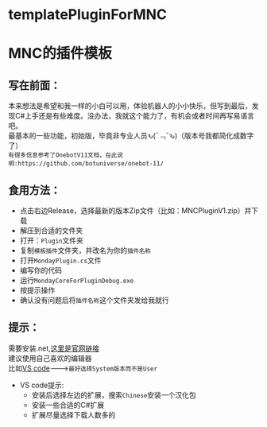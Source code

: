 # templatePluginForMNC
MNC的插件模板
=

写在前面：
-
本来想法是希望和我一样的小白可以用，体验机器人的小小快乐，但写到最后，发现C#上手还是有些难度。没办法，我就这个能力了，有机会或者时间再写易语言吧。<br>
最基本的一些功能，初始版，毕竟非专业人员ԅ(¯﹃¯ԅ)（版本号我都简化成数字了）<br>
`有很多信息参考了OnebotV11文档，在此说明:https://github.com/botuniverse/onebot-11/`

食用方法：
-
* 点击右边Release，选择最新的版本Zip文件（比如：MNCPluginV1.zip）并下载<br>
* 解压到合适的文件夹<br>
* 打开：`Plugin`文件夹<br>
* 复制`模板插件`文件夹，并改名为你的`插件名称`<br>
* 打开`MondayPlugin.cs`文件<br>
* 编写你的代码<br>
* 运行`MondayCoreForPluginDebug.exe`<br>
* 按提示操作<br>
* 确认没有问题后将`插件名称`这个文件夹发给我就行<br>

提示：
-
需要安装.net,[这里是官网链接](https://dotnet.microsoft.com/zh-cn/download)<br>
建议使用自己喜欢的编辑器<br>
比如[VS code](https://code.visualstudio.com/download)--->`最好选择System版本而不是User`<br>
* VS code提示:
  * 安装后选择左边的扩展，搜索`Chinese`安装一个汉化包
  * 安装一些合适的C#扩展
  * 扩展尽量选择下载人数多的[](url)
